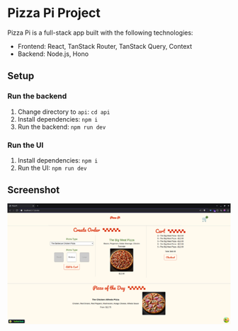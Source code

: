 # Pizza Pi Project

Pizza Pi is a full-stack app built with the following technologies:

- Frontend: React, TanStack Router, TanStack Query, Context
- Backend: Node.js, Hono

## Setup

### Run the backend

1. Change directory to `api`: `cd api`
2. Install dependencies: `npm i`
3. Run the backend: `npm run dev`

### Run the UI

1. Install dependencies: `npm i`
2. Run the UI: `npm run dev`

## Screenshot
![Screenshot of Pizza Pi App](./pizza-pi-screenshot.png)
